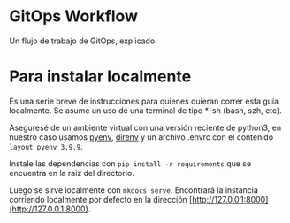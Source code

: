 # GitOps Workflow
Un flujo de trabajo de GitOps, explicado.

# Para instalar localmente

Es una serie breve de instrucciones para quienes quieran correr esta guía localmente. Se asume un uso de una terminal de tipo *-sh (bash, szh, etc). 

Aseguresé de un ambiente virtual con una versión reciente de python3, en nuestro caso usamos [pyenv](), [direnv]() y un archivo .envrc con el contenido `layout pyenv 3.9.9`.

Instale las dependencias con `pip install -r requirements` que se encuentra en la raiz del directorio.

Luego se sirve localmente con `mkdocs serve`. Encontrará la instancia corriendo localmente por defecto en la dirección [http://127.0.0.1:8000](http://127.0.0.1:8000).
